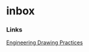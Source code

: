 # inbox

### Links
[Engineering Drawing Practices](https://ndiastorage.blob.core.usgovcloudapi.net/ndia/2008/technical/GastonEngineeringDrawings100G.pdf)



